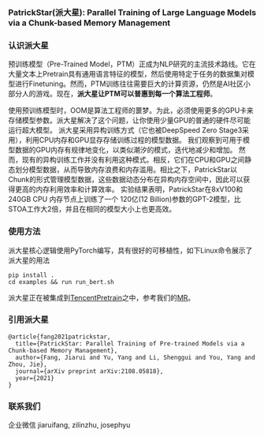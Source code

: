 ### PatrickStar(派大星): Parallel Training of Large Language Models via a Chunk-based Memory Management

### 认识派大星
预训练模型（Pre-Trained Model，PTM）正成为NLP研究的主流技术路线。它在大量文本上Pretrain具有通用语言特征的模型，然后使用特定于任务的数据集对模型进行Finetuning。然而，PTM训练往往需要巨大的计算资源，仍然是AI社区小部分人的游戏。现在，**派大星让PTM可以普惠到每一个算法工程师**。

使用预训练模型时，OOM是算法工程师的噩梦。为此，必须使用更多的GPU卡来存储模型参数。派大星解决了这个问题，让你使用少量GPU的普通的硬件尽可能运行超大模型。
派大星采用异构训练方式（它也被DeepSpeed Zero Stage3采用），利用CPU内存和GPU显存存储训练过程的模型数据。
我们观察到可用于模型数据的GPU内存有规律地变化，以类似潮汐的模式，迭代地减少和增加。
然而，现有的异构训练工作并没有利用这种模式。相反，它们在CPU和GPU之间静态划分模型数据，从而导致内存浪费和内存滥用。相比之下，PatrickStar以Chunk的形式管理模型数据，这些数据动态分布在异构内存空间中，因此可以获得更高的内存利用效率和计算效率。
实验结果表明，PatrickStar在8xV100和240GB CPU 内存节点上训练了一个 120亿(12 Billion)参数的GPT-2模型，比STOA工作大2倍，并且在相同的模型大小上也更高效。

### 使用方法
派大星核心逻辑使用PyTorch编写，具有很好的可移植性，如下Linux命令展示了派大星的用法
```
pip install .
cd examples && run run_bert.sh
```

派大星正在被集成到[TencentPretrain](https://git.woa.com/TencentNLP/TencentPretrain)之中，参考我们的[MR](https://git.woa.com/TencentNLP/TencentPretrain/merge_requests/61)。

### 引用派大星
```
@article{fang2021patrickstar,
  title={PatrickStar: Parallel Training of Pre-trained Models via a Chunk-based Memory Management},
  author={Fang, Jiarui and Yu, Yang and Li, Shenggui and You, Yang and Zhou, Jie},
  journal={arXiv preprint arXiv:2108.05818},
  year={2021}
}
```

### 联系我们
企业微信
jiaruifang, zilinzhu, josephyu
